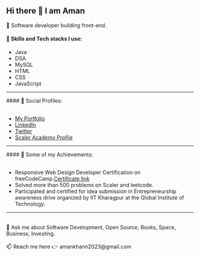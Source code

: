 ## Hi there 👋 I am Aman
🔭 Software developer building front-end.<br>
#### 🌱 Skills and Tech stacks I use:
<ul>
  <li>Java</li>
  <li>DSA</li>
  <li>MySQL</li>
  <li>HTML</li>
  <li>CSS</li>
  <li>JavaScript</li>
</ul><hr>
#### 🔎 Social Profiles:
<br><br>
<ul>
  <li><a href="https://folll.io/amankhan/">My Portfolio</a></li>
  <li><a href="https://www.linkedin.com/in/aman-khan-112698207/">LinkedIn</a></li>
  <li><a href="https://x.com/AmanTechX">Twitter</a></li>
  <li><a href="https://www.scaler.com/academy/profile/75b7f894aec9/">Scaler Academy Profile</a></li>
</ul><hr>
#### 🚀 Some of my Achievements:
<br><br>
<ul>
  <li>Responsive Web Design Developer Certification on freeCodeCamp.<a href="https://www.freecodecamp.org/certification/amankhann/responsive-web-design">Certificate link</a></li>
  <li>Solved more than 500 problems on Scaler and leetcode.</li>
  <li>Participated and certified for idea submission in Entrepreneurship awareness drive organized by IIT Kharagpur at the Global Institute of Technology.</li>
</ul><hr><br>
💬 Ask me about Software Development, Open Source, Books, Space, Business, Investing.<br><br>
📫 Reach me here 👉 amankhann2023@gmail.com
<!--
**amankhangit/amankhangit** is a ✨ _special_ ✨ repository because its `README.md` (this file) appears on your GitHub profile.

Here are some ideas to get you started:

- 🔭 I’m currently working on ...
- 🌱 I’m currently learning ...
- 👯 I’m looking to collaborate on ...
- 🤔 I’m looking for help with ...
- 💬 Ask me about ...
- 📫 How to reach me: ...
- 😄 Pronouns: ...
- ⚡ Fun fact: ...
-->
